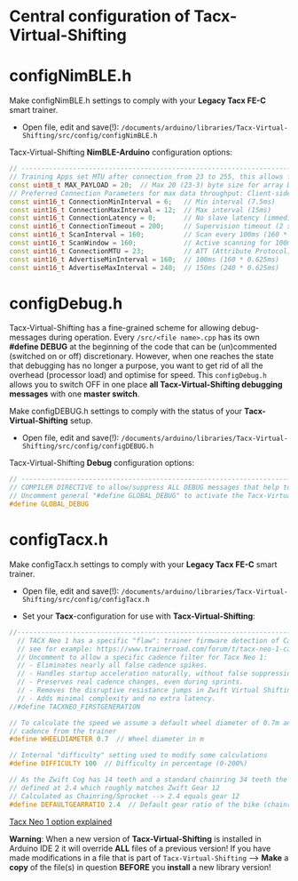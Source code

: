 # Central configuration of Tacx-Virtual-Shifting

# configNimBLE.h
Make configNimBLE.h settings to comply with your <b>Legacy Tacx FE-C</b> smart trainer.

+ Open file, edit and save(!): `/documents/arduino/libraries/Tacx-Virtual-Shifting/src/config/configNimBLE.h`

Tacx-Virtual-Shifting <b>NimBLE-Arduino</b> configuration options:
```C++
// ---------------------------------------------------------------------------------------
// Training Apps set MTU after connection from 23 to 255, this allows for max data throughput!
const uint8_t MAX_PAYLOAD = 20;  // Max 20 (23-3) byte size for array DATA and strings
// Preferred Connection Parameters for max data throughput: Client-side (!) AND Server-side !
const uint16_t ConnectionMinInterval = 6; 	// Min interval (7.5ms)  
const uint16_t ConnectionMaxInterval = 12;	// Max interval (15ms)  
const uint16_t ConnectionLatency = 0;   	// No slave latency (immediate response)
const uint16_t ConnectionTimeout = 200; 	// Supervision timeout (2 seconds before disconnect)
const uint16_t ScanInterval = 160;		    // Scan every 100ms (160 * 0.625ms)
const uint16_t ScanWindow = 160;		    // Active scanning for 100ms (160 * 0.625ms)
const uint16_t ConnectionMTU = 23;     	    // ATT (Attribute Protocol) Maximum Transmission Unit
const uint16_t AdvertiseMinInterval = 160;	// 100ms (160 * 0.625ms)
const uint16_t AdvertiseMaxInterval = 240;	// 150ms (240 * 0.625ms)
```

# configDebug.h
Tacx-Virtual-Shifting has a fine-grained scheme for allowing debug-messages during operation. Every `/src/<file name>.cpp` has its own <b>#define DEBUG</b> at the beginning of the code that can be (un)commented (switched on or off) discretionary. However, when one reaches the state that debugging has no longer a purpose, you want to get rid of all the overhead (processor load) and optimise for speed. This `configDebug.h` allows you to switch OFF in one place <b>all Tacx-Virtual-Shifting debugging messages</b> with one <b>master switch</b>.<br>

Make configDEBUG.h settings to comply with the status of your <b>Tacx-Virtual-Shifting</b> setup.

+ Open file, edit and save(!): `/documents/arduino/libraries/Tacx-Virtual-Shifting/src/config/configDEBUG.h`

Tacx-Virtual-Shifting <b>Debug</b> configuration options:

```C++
// ------------------------------------------------------------------------------------------------
// COMPILER DIRECTIVE to allow/suppress ALL DEBUG messages that help to debug code sections
// Uncomment general "#define GLOBAL_DEBUG" to activate the Tacx-Virtual-Shifting debug master switch...
#define GLOBAL_DEBUG

```

# configTacx.h
Make configTacx.h settings to comply with your <b>Legacy Tacx FE-C</b> smart trainer.

+ Open file, edit and save(!): `/documents/arduino/libraries/Tacx-Virtual-Shifting/src/config/configTacx.h`

+ Set your <b>Tacx</b>-configuration for use with <b>Tacx-Virtual-Shifting</b>:

```C++
//-----------------------------------------------------------------------------------------
  // TACX Neo 1 has a specific "flaw": trainer firmware detection of Cadence is UNRELIABLE! 
  // see for example: https://www.trainerroad.com/forum/t/tacx-neo-1-cadence-issue/14795
  // Uncomment to allow a specific cadence filter for Tacx Neo 1:  
  // - Eliminates nearly all false cadence spikes.  
  // - Handles startup acceleration naturally, without false suppression.  
  // - Preserves real cadence changes, even during sprints.  
  // - Removes the disruptive resistance jumps in Zwift Virtual Shifting.  
  // - Adds minimal complexity and no extra latency.  
//#define TACXNEO_FIRSTGENERATION

// To calculate the speed we assume a default wheel diameter of 0.7m and take the current 
// cadence from the trainer
#define WHEELDIAMETER 0.7  // Wheel diameter in m

// Internal "difficulty" setting used to modify some calculations
#define DIFFICULTY 100  // Difficulty in percentage (0-200%)

// As the Zwift Cog has 14 teeth and a standard chainring 34 teeth the default ratio is 
// defined at 2.4 which roughly matches Zwift Gear 12
// Calculated as Chainring/Sprocket --> 2.4 equals gear 12    
#define DEFAULTGEARRATIO 2.4  // Default gear ratio of the bike (chainring / sprocket)
```
[Tacx Neo 1 option explained](https://github.com/Berg0162/Tacx-Virtual-Shifting/blob/main/docs/Tacx_Neo_1_Problem_Handling.md)

<b>Warning</b>: When a new version of **Tacx-Virtual-Shifting** is installed in Arduino IDE 2 it will override <b>ALL</b> files of a previous version! If you have made modifications in a file that is part of `Tacx-Virtual-Shifting` --> <b>Make</b> a <b>copy</b> of the file(s) in question <b>BEFORE</b> you <b>install</b> a new library version!

